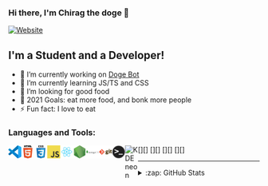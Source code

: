 ### Hi there, I'm Chirag the doge 👋

[![Website](https://img.shields.io/website?label=Eggactyl.cloud&style=for-the-badge&url=https%3A%2F%2Feggactyl.cloud)](https://eggactyl.cloud)

## I'm a Student and a Developer!

- 🐶 I’m currently working on [Doge Bot](https://dogeboat.xyz/docs)
- :brain: I’m currently learning JS/TS and CSS
- 🥘 I’m looking for good food
- 🥅 2021 Goals: eat more food, and bonk more people
- ⚡ Fun fact: I love to eat

### Languages and Tools:

[<img align="left" alt="Visual Studio Code" width="26px" src="https://raw.githubusercontent.com/github/explore/80688e429a7d4ef2fca1e82350fe8e3517d3494d/topics/visual-studio-code/visual-studio-code.png" />][vsc]
[<img align="left" alt="HTML5" width="26px" src="https://raw.githubusercontent.com/github/explore/80688e429a7d4ef2fca1e82350fe8e3517d3494d/topics/html/html.png" />][]
[<img align="left" alt="CSS3" width="26px" src="https://raw.githubusercontent.com/github/explore/80688e429a7d4ef2fca1e82350fe8e3517d3494d/topics/css/css.png" />][]
[<img align="left" alt="JavaScript" width="26px" src="https://raw.githubusercontent.com/github/explore/80688e429a7d4ef2fca1e82350fe8e3517d3494d/topics/javascript/javascript.png" />][]
[<img align="left" alt="React" width="26px" src="https://raw.githubusercontent.com/github/explore/80688e429a7d4ef2fca1e82350fe8e3517d3494d/topics/react/react.png" />][r]
[<img align="left" alt="Node.js" width="26px" src="https://raw.githubusercontent.com/github/explore/80688e429a7d4ef2fca1e82350fe8e3517d3494d/topics/nodejs/nodejs.png" />][njs]
[<img align="left" alt="MongoDB" width="26px" src="https://raw.githubusercontent.com/github/explore/80688e429a7d4ef2fca1e82350fe8e3517d3494d/topics/mongodb/mongodb.png" />][mongo]
[<img align="left" alt="Git" width="26px" src="https://raw.githubusercontent.com/github/explore/80688e429a7d4ef2fca1e82350fe8e3517d3494d/topics/git/git.png" />][git]
[<img align="left" alt="Terminal" width="26px" src="https://raw.githubusercontent.com/github/explore/80688e429a7d4ef2fca1e82350fe8e3517d3494d/topics/terminal/terminal.png" />][]
[<img align="left" alt="KDE neon" width="26px" src="https://upload.wikimedia.org/wikipedia/commons/f/f7/Neon-logo.svg" />][neon]
<br/>

---
<details>
  <summary>:zap: GitHub Stats</summary>

  <img align="left" alt="chirag350's GitHub Stats" src="https://github-readme-stats.vercel.app/api?username=chirag350" />

</details>

[vsc]: https://code.visualstudio.com
[r]: https://reactjs.org/
[njs]: https://nodejs.org/
[mongo]: https://mongodb.com/
[git]: https://git-scm.com/
[github]: https://github.com/
[neon]: https://neon.kde.org/
